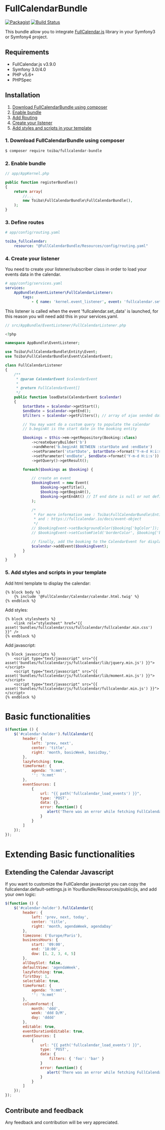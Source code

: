 # FullCalendarBundle

[![Packagist](https://img.shields.io/packagist/v/toiba/fullcalendar-bundle.svg)](https://packagist.org/packages/toiba/fullcalendar-bundle)
[![Build Status](https://travis-ci.org/toiba/FullCalendarBundle.svg)](https://travis-ci.org/toiba/FullCalendarBundle)

This bundle allow you to integrate [FullCalendar.js](http://fullcalendar.io/) library in your Symfony3 or Symfony4 project.

## Requirements
* FullCalendar.js v3.9.0
* Symfony 3.0/4.0
* PHP v5.6+
* PHPSpec

## Installation

1. [Download FullCalendarBundle using composer](#1-download-fullcalendarbundle-using-composer)
2. [Enable bundle](#2-enable-bundle)
3. [Add Routing](#3-define-routes)
4. [Create your listener](#4-create-your-listener)
5. [Add styles and scripts in your template](#5-add-styles-and-scripts-in-your-template)

### 1. Download FullCalendarBundle using composer

```sh
$ composer require toiba/fullcalendar-bundle
```

### 2. Enable bundle

```php
// app/AppKernel.php

public function registerBundles()
{
    return array(
        //...
        new Toiba\FullCalendarBundle\FullCalendarBundle(),
    );
}
```

### 3. Define routes

```yaml
# app/config/routing.yaml

toiba_fullcalendar:
    resource: "@FullCalendarBundle/Resources/config/routing.yaml"
```

### 4. Create your listener
You need to create your listener/subscriber class in order to load your events data in the calendar.

```yaml
# app/config/services.yaml
services:
    AppBundle\EventListener\FullCalendarListener:
        tags:
            - { name: 'kernel.event_listener', event: 'fullcalendar.set_data', method: loadData }
```

This listener is called when the event 'fullcalendar.set_data' is launched, for this reason you will need add this in your services.yaml.

```php
// src/AppBundle/EventListener/FullCalendarListener.php

<?php

namespace AppBundle\EventListener;

use Toiba\FullCalendarBundle\Entity\Event;
use Toiba\FullCalendarBundle\Event\CalendarEvent;

class FullCalendarListener
{
    /**
     * @param CalendarEvent $calendarEvent
     *
     * @return FullCalendarEvent[]
     */
    public function loadData(CalendarEvent $calendar)
    {
        $startDate = $calendar->getStart();
        $endDate = $calendar->getEnd();
        $filters = $calendar->getFilters(); // array of ajax sended data ex: 'foo' => 'bar'

        // You may want do a custom query to populate the calendar
        // b.beginAt is the start date in the booking entity

        $bookings = $this->em->getRepository(Booking::class)
            ->createQueryBuilder('b')
            ->andWhere('b.beginAt BETWEEN :startDate and :endDate')
            ->setParameter('startDate', $startDate->format('Y-m-d H:i:s'))
            ->setParameter('endDate', $endDate->format('Y-m-d H:i:s'))
            ->getQuery()->getResult();

        foreach($bookings as $booking) {

            // create an event
            $bookingEvent = new Event(
                $booking->getTitle(),
                $booking->getBeginAt(),
                $booking->getEndAt() // If end date is null or not defined, it create an all day event
            );

            /*
             * For more information see : Toiba\FullCalendarBundle\Entity\Event
             * and : https://fullcalendar.io/docs/event-object
             */
            // $bookingEvent->setBackgroundColor($booking['bgColor']);
            // $bookingEvent->setCustomField('borderColor', $booking['bgColor']);

            // finally, add the booking to the CalendarEvent for displaying on the calendar
            $calendar->addEvent($bookingEvent);
        }
    }
}
```

### 5. Add styles and scripts in your template

Add html template to display the calendar:

```twig
{% block body %}
    {% include '@FullCalendar/Calendar/calendar.html.twig' %}
{% endblock %}
```

Add styles:

```twig
{% block stylesheets %}
    <link rel="stylesheet" href="{{ asset('bundles/fullcalendar/css/fullcalendar/fullcalendar.min.css') }}" />
{% endblock %}
```

Add javascript:

```twig
{% block javascripts %}
    <script type="text/javascript" src="{{ asset('bundles/fullcalendar/js/fullcalendar/lib/jquery.min.js') }}"></script>
    <script type="text/javascript" src="{{ asset('bundles/fullcalendar/js/fullcalendar/lib/moment.min.js') }}"></script>
    <script type="text/javascript" src="{{ asset('bundles/fullcalendar/js/fullcalendar/fullcalendar.min.js') }}"></script>
{% endblock %}
```

# Basic functionalities

```js
$(function () {
    $('#calendar-holder').fullCalendar({
        header: {
            left: 'prev, next',
            center: 'title',
            right: 'month, basicWeek, basicDay,'
        },
        lazyFetching: true,
        timeFormat: {
            agenda: 'h:mmt',
            '': 'h:mmt'
        },
        eventSources: [
            {
                url: "{{ path('fullcalendar_load_events') }}",
                type: 'POST',
                data: {},
                error: function() {
                   alert('There was an error while fetching FullCalendar!')
                }
            }
        ]
    });
});
```

# Extending Basic functionalities

## Extending the Calendar Javascript
If you want to customize the FullCalendar javascript you can copy the fullcalendar.default-settings.js in YourBundle/Resources/public/js, and add your own logic:

```js
$(function () {
    $('#calendar-holder').fullCalendar({
        header: {
            left: 'prev, next, today',
            center: 'title',
            right: 'month, agendaWeek, agendaDay'
        },
        timezone: ('Europe/Paris'),
        businessHours: {
            start: '09:00',
            end: '18:00',
            dow: [1, 2, 3, 4, 5]
        },
        allDaySlot: false,
        defaultView: 'agendaWeek',
        lazyFetching: true,
        firstDay: 1,
        selectable: true,
        timeFormat: {
            agenda: 'h:mmt',
            '': 'h:mmt'
        },
        columnFormat:{
            month: 'ddd',
            week: 'ddd D/M',
            day: 'dddd'
        },
        editable: true,
        eventDurationEditable: true,
        eventSources: [
            {
                url: "{{ path('fullcalendar_load_events') }}",
                type: 'POST',
                data: {
                    filters: { 'foo': 'bar' }
                }
                error: function() {
                   alert('There was an error while fetching FullCalendar!')
                }
            }
        ]
    });
});
```

Contribute and feedback
-------------------------

Any feedback and contribution will be very appreciated.
